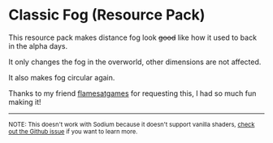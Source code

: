 # Classic Fog (Resource Pack)

This resource pack makes distance fog look ~~good~~ like how it used to back in the alpha days. 

It only changes the fog in the overworld, other dimensions are not affected.

It also makes fog circular again.

Thanks to my friend [flamesatgames](https://youtube.com/flamesatgames) for requesting this, I had so much fun making it!

---

<small>NOTE: This doesn't work with Sodium because it doesn't support vanilla shaders, [check out the Github issue](https://github.com/CaffeineMC/sodium-fabric/issues/1569) if you want to learn more.</small>

